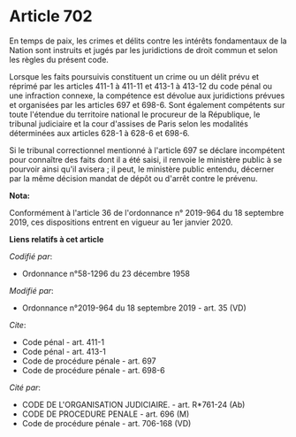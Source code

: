 # Article 702

En temps de paix, les crimes et délits contre les intérêts fondamentaux de la Nation sont instruits et jugés par les
juridictions de droit commun et selon les règles du présent code. 

Lorsque les faits poursuivis constituent un crime ou un délit prévu et réprimé par les articles 411-1 à 411-11 et 413-1 à
413-12 du code pénal ou une infraction connexe, la compétence est dévolue aux juridictions prévues et organisées par les
articles 697 et 698-6. Sont également compétents sur toute l'étendue du territoire national le procureur de la République, le
tribunal judiciaire et la cour d'assises de Paris selon les modalités déterminées aux articles 628-1 à 628-6 et 698-6. 

Si le tribunal correctionnel mentionné à l'article 697 se déclare incompétent pour connaître des faits dont il a été saisi,
il renvoie le ministère public à se pourvoir ainsi qu'il avisera ; il peut, le ministère public entendu, décerner par la même
décision mandat de dépôt ou d'arrêt contre le prévenu.

**Nota:**

Conformément à l'article 36 de l'ordonnance n° 2019-964 du 18 septembre 2019, ces dispositions entrent en vigueur au 1er
janvier 2020.

**Liens relatifs à cet article**

_Codifié par_:

  - Ordonnance n°58-1296 du 23 décembre 1958

_Modifié par_:

  - Ordonnance n°2019-964 du 18 septembre 2019 - art. 35 (VD)

_Cite_:

  - Code pénal - art. 411-1
  - Code pénal - art. 413-1
  - Code de procédure pénale - art. 697
  - Code de procédure pénale - art. 698-6

_Cité par_:

  - CODE DE L'ORGANISATION JUDICIAIRE. - art. R*761-24 (Ab)
  - CODE DE PROCEDURE PENALE - art. 696 (M)
  - Code de procédure pénale - art. 706-168 (VD)
